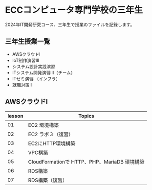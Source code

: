 # ECCコンピュータ専門学校の三年生

2024年IT開発研究コース、三年生で授業のファイルを記録します。

## 三年生授業一覧

* AWSクラウドI
* IoT制作演習III
* システム設計実践演習
* ITシステム開発演習III（チーム）
* ITゼミ演習I（インフラ）
* 就職対策II


## AWSクラウドI
| lesson | Topics |
|---|---|
| 01 | EC2 環境構築 |
| 02 | EC2 ラボ３（復習） |
| 03 | EC2にHTTP環境構築 |　
| 04 | VPC構築 |
| 05 | CloudFormationで HTTP、PHP、MariaDB 環境構築 |
| 06 | RDS構築 |
| 07 | RDS構築（復習） |
